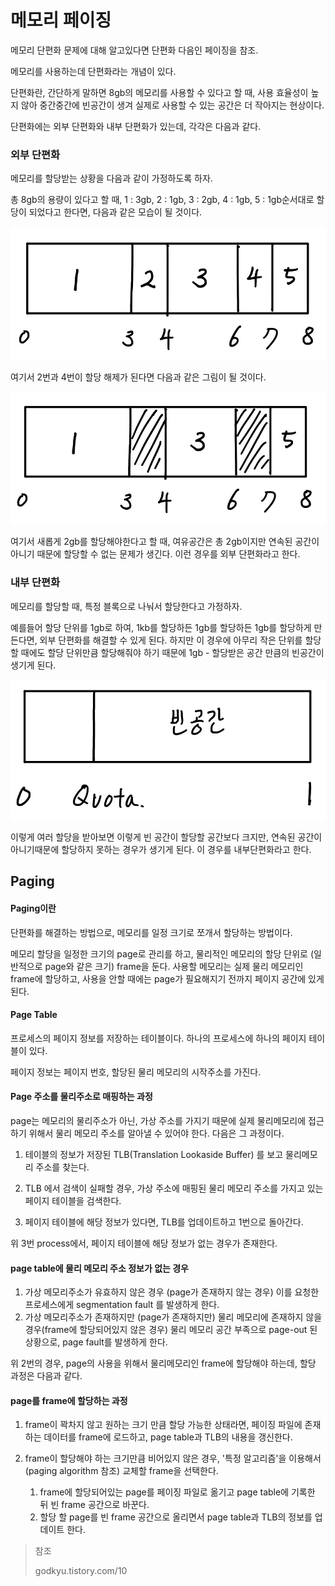 # 메모리 페이징

메모리 단편화 문제에 대해 알고있다면 단편화 다음인 페이징을 참조.

메모리를 사용하는데 단편화라는 개념이 있다.

단편화란, 간단하게 말하면 8gb의 메모리를 사용할 수 있다고 할 때, 사용 효율성이 높지 않아 중간중간에 빈공간이 생겨 실제로 사용할 수 있는 공간은 더 작아지는 현상이다.

단편화에는 외부 단편화와 내부 단편화가 있는데, 각각은 다음과 같다.

### 외부 단편화

메모리를 할당받는 상황을 다음과 같이 가정하도록 하자.

총 8gb의 용량이 있다고 할 때, 1 : 3gb, 2 : 1gb, 3 : 2gb, 4 : 1gb, 5 : 1gb순서대로 할당이 되었다고 한다면, 다음과 같은 모습이 될 것이다.

![process1](./image/paging_frame1.jpg)

여기서 2번과 4번이 할당 해제가 된다면 다음과 같은 그림이 될 것이다.

![process1](./image/paging_frame2.jpg)

여기서 새롭게 2gb를 할당해야한다고 할 때, 여유공간은 총 2gb이지만 연속된 공간이 아니기 때문에 할당할 수 없는 문제가 생긴다. 이런 경우를 외부 단편화라고 한다.

### 내부 단편화

메모리를 할당할 때, 특정 블록으로 나눠서 할당한다고 가정하자.

예를들어 할당 단위를 1gb로 하여, 1kb를 할당하든 1gb를 할당하든 1gb를 할당하게 만든다면, 외부 단편화를 해결할 수 있게 된다. 하지만 이 경우에 아무리 작은 단위를 할당 할 때에도 할당 단위만큼 할당해줘야 하기 때문에 1gb - 할당받은 공간 만큼의 빈공간이 생기게 된다. 

![process1](./image/paging_frame3.jpg)

이렇게 여러 할당을 받아보면 이렇게 빈 공간이 할당할 공간보다 크지만, 연속된 공간이 아니기때문에 할당하지 못하는 경우가 생기게 된다. 이 경우를 내부단편화라고 한다.



## Paging

#### Paging이란

단편화를 해결하는 방법으로, 메모리를 일정 크기로 쪼개서 할당하는 방법이다.

메모리 할당을 일정한 크기의 page로 관리를 하고, 물리적인 메모리의 할당 단위로 (일반적으로 page와 같은 크기) frame을 둔다. 사용할 메모리는 실제 물리 메모리인 frame에 할당하고, 사용을 안할 때에는 page가 필요해지기 전까지 페이지 공간에 있게 된다. 

#### Page Table

프로세스의 페이지 정보를 저장하는 테이블이다. 하나의 프로세스에 하나의 페이지 테이블이 있다.

페이지 정보는 페이지 번호, 할당된 물리 메모리의 시작주소를 가진다.

#### Page 주소를 물리주소로 매핑하는 과정

page는 메모리의 물리주소가 아닌, 가상 주소를 가지기 때문에 실제 물리메모리에 접근하기 위해서 물리 메모리 주소를 알아낼 수 있어야 한다. 다음은 그 과정이다.

1. 테이블의 정보가 저장된 TLB(Translation Lookaside Buffer) 를 보고 물리메모리 주소를 찾는다.

2. TLB 에서 검색이 실패할 경우, 가상 주소에 매핑된 물리 메모리 주소를 가지고 있는  페이지 테이블을 검색한다.
3. 페이지 테이블에 해당 정보가 있다면, TLB를 업데이트하고 1번으로 돌아간다.

위 3번 process에서, 페이지 테이블에 해당 정보가 없는 경우가 존재한다. 

#### page table에 물리 메모리 주소 정보가 없는 경우

1. 가상 메모리주소가 유효하지 않은 경우 (page가 존재하지 않는 경우) 이를 요청한 프로세스에게 segmentation fault 를 발생하게 한다.
2. 가상 메모리주소가 존재하지만 (page가 존재하지만) 물리 메모리에 존재하지 않을 경우(frame에 할당되어있지 않은 경우) 물리 메모리 공간 부족으로 page-out 된 상황으로, page fault를 발생하게 한다.

위 2번의 경우, page의 사용을 위해서 물리메모리인 frame에 할당해야 하는데, 할당 과정은 다음과 같다.

#### page를 frame에 할당하는 과정

1. frame이 꽉차지 않고 원하는 크기 만큼 할당 가능한 상태라면, 페이징 파일에 존재하는 데이터를 frame에 로드하고, page table과 TLB의 내용을 갱신한다.

2. frame이 할당해야 하는 크기만큼 비어있지 않은 경우, '특정 알고리즘'을 이용해서 (paging algorithm 참조) 교체할 frame을 선택한다.
   1. frame에 할당되어있는 page를 페이징 파일로 옮기고 page table에 기록한 뒤 빈 frame 공간으로 바꾼다.
   2. 할당 할 page를 빈 frame 공간으로 올리면서 page table과 TLB의 정보를 업데이트 한다.



> 참조
>
> godkyu.tistory.com/10